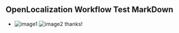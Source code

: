 ## OpenLocalization Workflow Test MarkDown
* ![image1](.\f66df208-731d-47b1-9df0-626723143cba.PNG)   ![image2](.\6c7397cb-8507-445e-83fc-40ea2e0ef865.png) 
thanks!